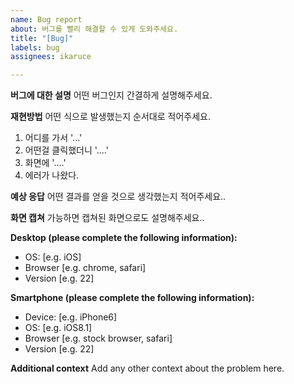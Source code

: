 ```yaml
---
name: Bug report
about: 버그를 빨리 해결할 수 있게 도와주세요.
title: "[Bug]"
labels: bug
assignees: ikaruce

---
```


**버그에 대한 설명**
어떤 버그인지 간결하게 설명해주세요.

**재현방법**
어떤 식으로 발생했는지 순서대로 적어주세요.
1. 어디를 가서 '...'
2. 어떤걸 클릭했더니 '....'
3. 화면에 '....'
4. 에러가 나왔다.

**예상 응답**
어떤 결과를 얻을 것으로 생각했는지 적어주세요..

**화면 캡쳐**
가능하면 캡쳐된 화면으로도 설명해주세요..

**Desktop (please complete the following information):**
 - OS: [e.g. iOS]
 - Browser [e.g. chrome, safari]
 - Version [e.g. 22]

**Smartphone (please complete the following information):**
 - Device: [e.g. iPhone6]
 - OS: [e.g. iOS8.1]
 - Browser [e.g. stock browser, safari]
 - Version [e.g. 22]

**Additional context**
Add any other context about the problem here.
